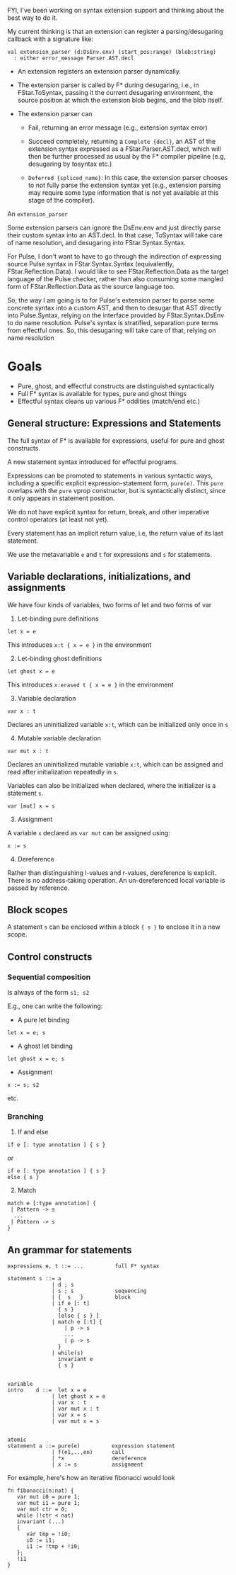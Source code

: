 FYI, I've been working on syntax extension support and thinking about
the best way to do it.

My current thinking is that an extension can register a
parsing/desugaring callback with a signature like:

```    
val extension_parser (d:DsEnv.env) (start_pos:range) (blob:string)
  : either error_message Parser.AST.decl
```

* An extension registers an extension parser dynamically. 

* The extension parser is called by F* during desugaring, i.e., in
  FStar.ToSyntax, passing it the current desugaring environment, the
  source position at which the extension blob begins, and the blob
  itself.
  
* The extension parser can 

   - Fail, returning an error message (e.g., extension syntax error)
   
   - Succeed completely, returning a `Complete {decl}`, an AST of the
     extension syntax expressed as a FStar.Parser.AST.decl, which will
     then be further processed as usual by the F* compiler pipeline
     (e.g, desugaring by tosyntax etc.)
     
   - `Deferred {spliced_name}`: In this case, the extension parser
     chooses to not fully parse the extension syntax yet (e.g.,
     extension parsing may require some type information that is not
     yet available at this stage of the compiler).



An `extension_parser`



Some extension parsers can ignore the DsEnv.env and just directly parse their custom syntax into an AST.decl. In that case, ToSyntax will take care of name resolution, and desugaring into FStar.Syntax.Syntax.



For Pulse, I don't want to have to go through the indirection of expressing source Pulse syntax in FStar.Syntax.Syntax (equivalently, FStar.Reflection.Data). I would like to see FStar.Reflection.Data as the target language of the Pulse checker, rather than also consuming some mangled form of FStar.Reflection.Data as the source language too.



So, the way I am going is to for Pulse's extension parser to parse some concrete syntax into a custom AST, and then to desugar that AST directly into Pulse.Syntax, relying on the interface provided by FStar.Syntax.DsEnv to do name resolution. Pulse's syntax is stratified, separation pure terms from effectful ones. So, this desugaring will take care of that, relying on name resolution 


# Goals

* Pure, ghost, and effectful constructs are distinguished syntactically
* Full F* syntax is available for types, pure and ghost things
* Effectful syntax cleans up various F* oddities (match/end etc.)

## General structure: Expressions and Statements

The full syntax of F* is available for expressions, useful for pure
and ghost constructs.

A new statement syntax introduced for effectful programs.

Expressions can be promoted to statements in various syntactic ways,
including a specific explicit expression-statement form,
`pure(e)`. This `pure` overlaps with the `pure` vprop constructor, but
is syntactically distinct, since it only appears in statement
position.

We do not have explicit syntax for return, break, and other imperative
control operators (at least not yet).

Every statement has an implicit return value, i.e, the return value of
its last statement.

We use the metavariable `e` and `t` for expressions and `s` for
statements.

## Variable declarations, initializations, and assignments

We have four kinds of variables, two forms of let and two forms of var

1. Let-binding pure definitions

```
let x = e
```

This introduces `x:t { x = e }` in the environment

2. Let-binding ghost definitions

```
let ghost x = e
```

This introduces `x:erased t { x = e }` in the environment

3. Variable declaration

```
var x : t
```

Declares an uninitialized variable `x:t`, which can be initialized
only once in `s`

4. Mutable variable declaration

```
var mut x : t
```

Declares an uninitialized mutable variable `x:t`, which can be
assigned and read after initialization repeatedly in `s`.

Variables can also be initialized when declared, where the initializer
is a statement `s`.

```
var [mut] x = s
```

3. Assignment

A variable `x` declared as `var mut` can be assigned using:

`x := s`

4. Dereference

Rather than distinguishing l-values and r-values, dereference is
explicit. There is no address-taking operation. An un-dereferenced
local variable is passed by reference.

## Block scopes

A statement `s` can be enclosed within a block `{ s }` to enclose it
in a new scope.

## Control constructs

### Sequential composition

Is always of the form `s1; s2`

E.g., one can write the following:

* A pure let binding

```
let x = e; s
```

* A ghost let binding

```
let ghost x = e; s
```

* Assignment

```
x := s; s2
```

etc.

### Branching

1. If and else

```
if e [: type annotation ] { s }
```

or 

```
if e [: type annotation ] { s }
else { s }
```

2. Match

```
match e [:type annotation] {
 | Pattern -> s
  ... 
 | Pattern -> s
}
```

## An grammar for statements


```
expressions e, t ::= ...          full F* syntax

statement s ::= a
              | d ; s 
              | s ; s             sequencing
              | {  s   }          block
              | if e [: t]
                { s } 
                [else { s } ]
              | match e [:t] {
                  | p -> s
                  ...
                  | p -> s
                }
              | while(s) 
                invariant e
                { s } 
    
                
variable
intro    d ::=  let x = e
              | let ghost x = e
              | var x : t
              | var mut x : t
              | var x = s
              | var mut x = s


atomic 
statement a ::= pure(e)          expression statement
              | f(e1,..,en)      call
              | *x               dereference
              | x := s           assignment              
```


For example, here's how an iterative fibonacci would look

```
fn fibonacci(n:nat) {
   var mut i0 = pure 1;
   var mut i1 = pure 1;
   var mut ctr = 0;   
   while (!ctr < nat) 
   invariant (...) 
   {
      var tmp = !i0;
      i0 := i1;
      i1 := !tmp + !i0;
   };
   !i1
}
```
